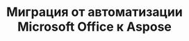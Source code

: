 ---
title: Миграция от автоматизации Microsoft Office к Aspose
type: docs
weight: 310
url: /ru/androidjava/migration-from-microsoft-office-automation-to-aspose/
---